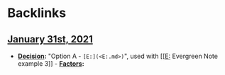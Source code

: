 
# Backlinks
## [January 31st, 2021](<January 31st, 2021.md>)
- **[Decision](<Decision.md>):** "Option A - `[E:](<E:.md>)`", used with [[[E:](<[[E:.md>) Evergreen Note example 3]]
            - **[Factors](<Factors.md>):**

